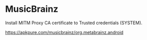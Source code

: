 # MusicBrainz

Install MITM Proxy CA certificate to Trusted credentials (SYSTEM).

https://apkpure.com/musicbrainz/org.metabrainz.android

